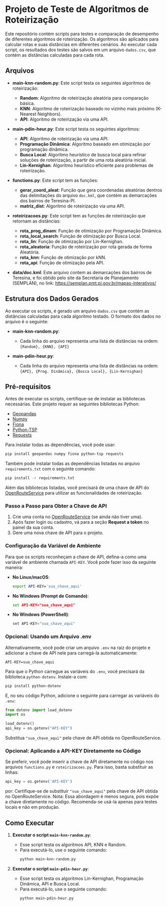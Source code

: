 # Projeto de Teste de Algoritmos de Roteirização

Este repositório contém scripts para testes e comparação de desempenho de diferentes algoritmos de roteirização. Os algoritmos são aplicados para calcular rotas e suas distâncias em diferentes cenários. Ao executar cada script, os resultados dos testes são salvos em um arquivo `dados.csv`, que contém as distâncias calculadas para cada rota.

## Arquivos

- **main-knn-random.py**: Este script testa os seguintes algoritmos de roteirização:
  - **Random**: Algoritmo de roteirização aleatória para comparação básica.
  - **KNN**: Algoritmo de roteirização baseado no vizinho mais próximo (K-Nearest Neighbors).
  - **API**: Algoritmo de roteirização via uma API.


- **main-pdin-heur.py**: Este script testa os seguintes algoritmos:
  - **API**: Algoritmo de roteirização via uma API.
  - **Programação Dinâmica**: Algoritmo baseado em otimização por programação dinâmica.
  - **Busca Local**: Algoritmo heurístico de busca local para refinar soluções de roteirização, a partir de uma rota aleatória inicial.
  - **Lin-Kernighan**: Algoritmo heurístico eficiente para problemas de roteirização.
 
- **functions.py**: Este script tem as funções:
  - **gerar_coord_aleat**: Função que gera coordenadas aleatórias dentros das delimitações do arquivo `doc.kml`, que contém as demarcações dos bairros de Teresina-PI.
  - **matriz_dist**: Algoritmo de roteirização via uma API.

- **roteirizacoes.py**: Este script tem as funções de roteirização que retornam as distâncias:
  - **rota_prog_dinam**: Função de otimização por Programação Dinâmica.
  - **rota_local_search**: Função de otimização por Busca Local.
  - **rota_lin**: Função de otimização por Lin-Kernighan.
  - **rota_aleatoria**: Função de roteirização por rota gerada de forma Aleatória.
  - **rota_knn**: Função de otimização por kNN.
  - **rota_api**: Função de otimização pela API.
 
- **data/doc.kml**: Este arquivo contem as demarcações dos bairros de Teresina, e foi obtido pelo site da Secretaria de Planejamento (SEMPLAN), no link: https://semplan.pmt.pi.gov.br/mapas-interativos/

## Estrutura dos Dados Gerados

Ao executar os scripts, é gerado um arquivo `dados.csv` que contém as distâncias calculadas para cada algoritmo testado. O formato dos dados no arquivo é o seguinte:

- **main-knn-random.py**:
  - Cada linha do arquivo representa uma lista de distâncias na ordem: `{Random}, {KNN}, {API}`

- **main-pdin-heur.py**:
  - Cada linha do arquivo representa uma lista de distâncias na ordem: `{API}, {Prog. Dinâmica}, {Busca Local}, {Lin-Kernighan}`

## Pré-requisitos

Antes de executar os scripts, certifique-se de instalar as bibliotecas necessárias. Este projeto requer as seguintes bibliotecas Python:

- [Geopandas](https://geopandas.org/)
- [Numpy](https://numpy.org/)
- [Fiona](https://fiona.readthedocs.io/)
- [Python-TSP](https://pypi.org/project/python-tsp/)
- [Requests](https://requests.readthedocs.io/)

Para instalar todas as dependências, você pode usar:

```bash
pip install geopandas numpy fiona python-tsp requests
```

Também pode instalar todas as dependências listadas no arquivo `requirements.txt` com o seguinte comando:

```bash
pip install -r requirements.txt
```

Além das bibliotecas listadas, você precisará de uma chave de API do [OpenRouteService](https://openrouteservice.org/) para utilizar as funcionalidades de roteirização.

### Passo a Passo para Obter a Chave de API

1. Crie uma conta no [OpenRouteService](https://openrouteservice.org/) (se ainda não tiver uma).
2. Após fazer login ou cadastro, vá para a seção **Request a token** no painel da sua conta.
3. Gere uma nova chave de API para o projeto.

### Configuração da Variável de Ambiente

Para que os scripts reconheçam a chave de API, defina-a como uma variável de ambiente chamada `API-KEY`. Você pode fazer isso da seguinte maneira:

- **No Linux/macOS**:
  ```bash
  export API-KEY='sua_chave_aqui'
  ```
- **No Windows (Prompt de Comando)**:
  ```cmd
  set API-KEY="sua_chave_aqui"
  ```
- **No Windows (PowerShell)**:
  ```powershell
  set API-KEY="sua_chave_aqui"
  ```

### Opcional: Usando um Arquivo .env

Alternativamente, você pode criar um arquivo `.env` na raiz do projeto e adicionar a chave de API nele para carregá-la automaticamente:
  ```vbnet
  API-KEY=sua_chave_aqui
  ```
Para que o Python carregue as variáveis do `.env`, você precisará da biblioteca `python-dotenv`. Instale-a com:
  ```bash
  pip install python-dotenv
  ```
E, no seu código Python, adicione o seguinte para carregar as variáveis do `.env`:
  ```python
  from dotenv import load_dotenv
  import os
  
  load_dotenv()
  api_key = os.getenv("API-KEY")
  ```
Substitua `"sua_chave_aqui"` pela chave de API obtida no OpenRouteService.

### Opcional: Aplicando a API-KEY Diretamente no Código

Se preferir, você pode inserir a chave de API diretamente no código nos arquivos `functions.py` e `roteirizacoes.py`.
Para isso, basta substituir as linhas:

```python
api_key = os.getenv('API-KEY')
```
por:
Certifique-se de substituir `"sua_chave_aqui"` pela chave de API obtida no OpenRouteService. 
Nota: Essa abordagem é menos segura, pois expõe a chave diretamente no código.
Recomenda-se usá-la apenas para testes locais e não em produção.

## Como Executar

1. **Executar o script `main-knn-random.py`**:
   - Esse script testa os algoritmos API, KNN e Random.
   - Para executá-lo, use o seguinte comando:
     ```bash
     python main-knn-random.py
     ```

2. **Executar o script `main-pdin-heur.py`**:
   - Esse script testa os algoritmos Lin-Kernighan, Programação Dinâmica, API e Busca Local.
   - Para executá-lo, use o seguinte comando:
     ```bash
     python main-pdin-heur.py
     ```
